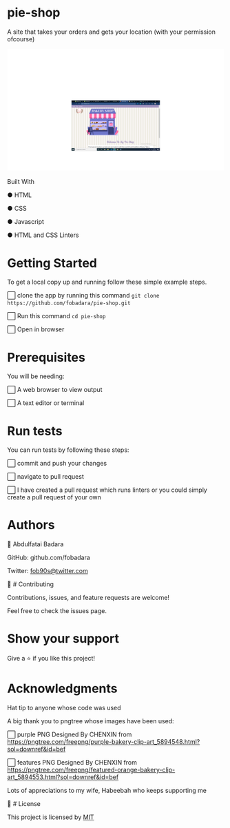 # pie-shop

A site that takes your orders and gets your location (with your permission ofcourse)

![screenshot](images/homepage.png)

Built With

● HTML

● CSS

● Javascript

● HTML and CSS Linters

# Getting Started

To get a local copy up and running follow these simple example steps.

⬜ clone the app by running this command `git clone https://github.com/fobadara/pie-shop.git`

⬜ Run this command `cd pie-shop`

⬜ Open in browser

# Prerequisites

You will be needing:

⬜ A web browser to view output

⬜ A text editor or terminal

# Run tests

You can run tests by following these steps:

⬜ commit and push your changes

⬜ navigate to pull request

⬜ I have created a pull request which runs linters or you could simply create a pull request of your own

# Authors

👤 Abdulfatai Badara

GitHub: github.com/fobadara

Twitter: fob90s@twitter.com

🤝 # Contributing 

Contributions, issues, and feature requests are welcome!

Feel free to check the issues page.

# Show your support

Give a ⭐️ if you like this project!

# Acknowledgments

Hat tip to anyone whose code was used

A big thank you to pngtree whose images have been used:

⬜ purple PNG Designed By CHENXIN from https://pngtree.com/freepng/purple-bakery-clip-art_5894548.html?sol=downref&id=bef

⬜ features PNG Designed By CHENXIN from https://pngtree.com/freepng/featured-orange-bakery-clip-art_5894553.html?sol=downref&id=bef

Lots of appreciations to my wife, Habeebah who keeps supporting me

📝 # License 

This project is licensed by [MIT](LICENSE)
